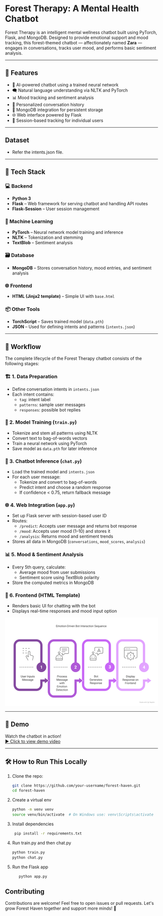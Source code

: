 # Forest Therapy: A Mental Health Chatbot

Forest Therapy is an intelligent mental wellness chatbot built using PyTorch, Flask, and MongoDB. Designed to provide emotional support and mood tracking, this forest-themed chatbot — affectionately named **Zara** — engages in conversations, tracks user mood, and performs basic sentiment analysis.

---

## 🧠 Features

- 🤖 AI-powered chatbot using a trained neural network  
- 🗨️ Natural language understanding via NLTK and PyTorch  
- 📊 Mood tracking and sentiment analysis  
- 💬 Personalized conversation history  
- 📁 MongoDB integration for persistent storage  
- 🌐 Web interface powered by Flask  
- 🧩 Session-based tracking for individual users  
---

## Dataset

 - Refer the intents.json file.

---

## 🔧 Tech Stack

### 💻 Backend
- **Python 3**
- **Flask** – Web framework for serving chatbot and handling API routes
- **Flask-Session** – User session management

### 🤖 Machine Learning
- **PyTorch** – Neural network model training and inference
- **NLTK** – Tokenization and stemming
- **TextBlob** – Sentiment analysis

### 🗃️ Database
- **MongoDB** – Stores conversation history, mood entries, and sentiment analysis

### 🌐 Frontend
- **HTML (Jinja2 template)** – Simple UI with `base.html`

### 📦 Other Tools
- **TorchScript** – Saves trained model (`data.pth`)
- **JSON** – Used for defining intents and patterns (`intents.json`)
---

## 🚀 Workflow
The complete lifecycle of the Forest Therapy chatbot consists of the following stages:

### 🏗️ 1. Data Preparation
- Define conversation intents in `intents.json`
- Each intent contains:
  - `tag`: intent label
  - `patterns`: sample user messages
  - `responses`: possible bot replies

### 🧠 2. Model Training (`train.py`)
- Tokenize and stem all patterns using NLTK
- Convert text to bag-of-words vectors
- Train a neural network using PyTorch
- Save model as `data.pth` for later inference

### 🧪 3. Chatbot Inference (`chat.py`)
- Load the trained model and `intents.json`
- For each user message:
  - Tokenize and convert to bag-of-words
  - Predict intent and choose a random response
  - If confidence < 0.75, return fallback message

### 🌐 4. Web Integration (`app.py`)
- Set up Flask server with session-based user ID
- Routes:
  - `/predict`: Accepts user message and returns bot response
  - `/mood`: Accepts user mood (1–10) and stores it
  - `/analysis`: Returns mood and sentiment trends
- Stores all data in MongoDB (`conversations`, `mood_scores`, `analysis`)

### 📊 5. Mood & Sentiment Analysis
- Every 5th query, calculate:
  - Average mood from user submissions
  - Sentiment score using TextBlob polarity
- Store the computed metrics in MongoDB

### 🧾 6. Frontend (HTML Template)
- Renders basic UI for chatting with the bot
- Displays real-time responses and mood input option

![Forest Haven Chatbot Preview](https://github.com/us107/Mental-health-chatbot--Forest-Haven/blob/main/image.png?raw=true)

---

## 🎥 Demo

Watch the chatbot in action!  
[▶️ Click to view demo video](https://github.com/us107/Mental-health-chatbot--Forest-Haven/blob/main/demo%20-%20Made%20with%20Clipchamp.mp4?raw=true)

---

## 🛠️ How to Run This Locally

1. Clone the repo:
   ```bash
   git clone https://github.com/your-username/forest-haven.git
   cd forest-haven
2. Create a virtual env
   ```bash
   python -m venv venv
   source venv/bin/activate  # On Windows use: venv\Scripts\activate

3. Install dependencies
    ```bash
     pip install -r requirements.txt

4. Run train.py and then chat.py
    ```bash
    python train.py
    python chat.py 

6. Run the Flask app
   ```bash
      python app.py

## Contributing 
   Contributions are welcome! Feel free to open issues or pull requests. Let's grow Forest Haven together and support more minds! 💚

   

